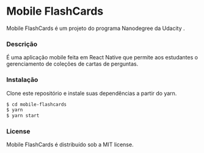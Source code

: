 # Mobile FlashCards

Mobile FlashCards é um projeto do programa Nanodegree da Udacity .

### Descrição

É uma aplicação mobile feita em React Native que permite aos estudantes
o gerenciamento de coleções de cartas de perguntas.

### Instalação

Clone este repositório e instale suas dependências a partir do yarn.

```sh
$ cd mobile-flashcards
$ yarn
$ yarn start
```

### License

Mobile FlashCards é distribuído sob a MIT license.
